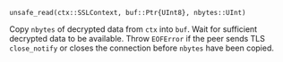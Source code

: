 ```
unsafe_read(ctx::SSLContext, buf::Ptr{UInt8}, nbytes::UInt)
```

Copy `nbytes` of decrypted data from `ctx` into `buf`. Wait for sufficient decrypted data to be available. Throw `EOFError` if the peer sends TLS `close_notify` or closes the connection before `nbytes` have been copied.
